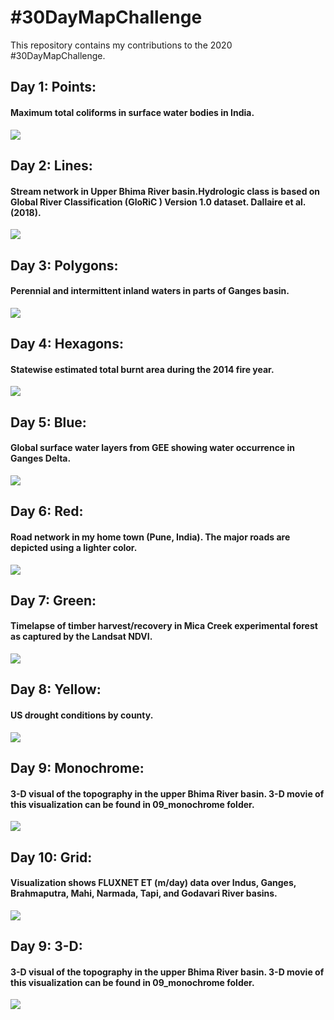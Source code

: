 # #30DayMapChallenge

This repository contains my contributions to the 2020 #30DayMapChallenge.  



## Day 1: Points:
 
#### Maximum total coliforms in surface water bodies in India. 

![](https://github.com/devalc/MyContributions_to_30DayMapChallenge/blob/main/01_points/R/total_coliform_max1.gif)

## Day 2: Lines:

#### Stream network in Upper Bhima River basin.Hydrologic class is based on Global River Classification (GloRiC ) Version 1.0 dataset. Dallaire et al. (2018).

![](https://github.com/devalc/MyContributions_to_30DayMapChallenge/blob/main/02_lines/R/02_30DayMapChallenge.png)

## Day 3: Polygons:
 
#### Perennial and intermittent inland waters in parts of Ganges basin. 

![](https://github.com/devalc/MyContributions_to_30DayMapChallenge/blob/main/03_polygons/R/03_30DayMapChallenge.png)

## Day 4: Hexagons:

#### Statewise estimated total burnt area during the 2014 fire year.

![](https://github.com/devalc/MyContributions_to_30DayMapChallenge/blob/main/04_hexagons/R/04_30DatMapChallenge.png)

## Day 5: Blue:

#### Global surface water layers from GEE showing water occurrence in Ganges Delta.

![](https://github.com/devalc/30DayMapChallenge/blob/main/05_blue/R/05_30DatMapChallenge.PNG) 

## Day 6: Red:

#### Road network in my home town (Pune, India). The major roads are depicted using a lighter color.

![](https://github.com/devalc/30DayMapChallenge/blob/main/06_red/R/RoadNetworkPune.png) 

## Day 7: Green:

#### Timelapse of timber harvest/recovery in Mica Creek experimental forest as captured by the Landsat NDVI. 

![](https://github.com/devalc/30DayMapChallenge/blob/main/07_green/R/07_30DatMapChallenge.gif)

## Day 8: Yellow:

#### US drought conditions by county.

![](https://github.com/devalc/30DayMapChallenge/blob/main/08_yellow/R/08_30DayMapChallenge.gif)


## Day 9: Monochrome:

#### 3-D visual of the topography in the upper Bhima River basin. 3-D movie of this visualization can be found in 09_monochrome folder.  

![](https://github.com/devalc/30DayMapChallenge/blob/main/09_monochrome/R/pune294.png)

## Day 10: Grid:

#### Visualization shows FLUXNET ET (m/day) data over Indus, Ganges, Brahmaputra, Mahi, Narmada, Tapi, and Godavari River basins.  

![](https://github.com/devalc/30DayMapChallenge/blob/main/10_grid/R/10_30DayMapChallenge.gif)

## Day 9: 3-D:

#### 3-D visual of the topography in the upper Bhima River basin. 3-D movie of this visualization can be found in 09_monochrome folder.  

![](https://github.com/devalc/30DayMapChallenge/blob/main/11_3d/R/pune707.png)